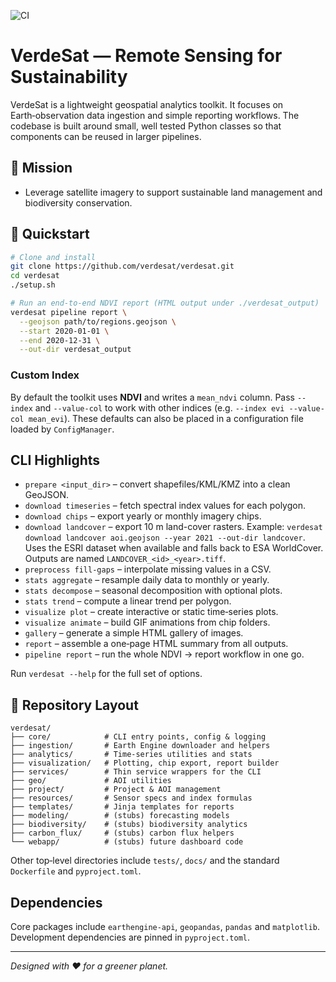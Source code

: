 ![CI](https://github.com/VerdeSat/verdesat/actions/workflows/ci.yml/badge.svg)
# VerdeSat — Remote Sensing for Sustainability

VerdeSat is a lightweight geospatial analytics toolkit.  It focuses on
Earth‑observation data ingestion and simple reporting workflows.  The
codebase is built around small, well tested Python classes so that
components can be reused in larger pipelines.

## 🌱 Mission
- Leverage satellite imagery to support sustainable land management and
  biodiversity conservation.

## 🚀 Quickstart
```bash
# Clone and install
git clone https://github.com/verdesat/verdesat.git
cd verdesat
./setup.sh

# Run an end‑to‑end NDVI report (HTML output under ./verdesat_output)
verdesat pipeline report \
  --geojson path/to/regions.geojson \
  --start 2020-01-01 \
  --end 2020-12-31 \
  --out-dir verdesat_output
```

### Custom Index
By default the toolkit uses **NDVI** and writes a `mean_ndvi` column.
Pass `--index` and `--value-col` to work with other indices (e.g.
`--index evi --value-col mean_evi`).  These defaults can also be placed
in a configuration file loaded by `ConfigManager`.

## CLI Highlights
- `prepare <input_dir>` – convert shapefiles/KML/KMZ into a clean
  GeoJSON.
- `download timeseries` – fetch spectral index values for each polygon.
- `download chips` – export yearly or monthly imagery chips.
- `download landcover` – export 10 m land-cover rasters.
  Example: `verdesat download landcover aoi.geojson --year 2021 --out-dir landcover`.
  Uses the ESRI dataset when available and falls back to ESA WorldCover.
  Outputs are named `LANDCOVER_<id>_<year>.tiff`.
- `preprocess fill-gaps` – interpolate missing values in a CSV.
- `stats aggregate` – resample daily data to monthly or yearly.
- `stats decompose` – seasonal decomposition with optional plots.
- `stats trend` – compute a linear trend per polygon.
- `visualize plot` – create interactive or static time‑series plots.
- `visualize animate` – build GIF animations from chip folders.
- `gallery` – generate a simple HTML gallery of images.
- `report` – assemble a one‑page HTML summary from all outputs.
- `pipeline report` – run the whole NDVI → report workflow in one go.

Run `verdesat --help` for the full set of options.

## 📁 Repository Layout
```
verdesat/
├── core/            # CLI entry points, config & logging
├── ingestion/       # Earth Engine downloader and helpers
├── analytics/       # Time-series utilities and stats
├── visualization/   # Plotting, chip export, report builder
├── services/        # Thin service wrappers for the CLI
├── geo/             # AOI utilities
├── project/         # Project & AOI management
├── resources/       # Sensor specs and index formulas
├── templates/       # Jinja templates for reports
├── modeling/        # (stubs) forecasting models
├── biodiversity/    # (stubs) biodiversity analytics
├── carbon_flux/     # (stubs) carbon flux helpers
└── webapp/          # (stubs) future dashboard code
```
Other top‑level directories include `tests/`, `docs/` and the standard
`Dockerfile` and `pyproject.toml`.

## Dependencies
Core packages include `earthengine-api`, `geopandas`, `pandas` and
`matplotlib`.  Development dependencies are pinned in
`pyproject.toml`.

---
*Designed with ❤️ for a greener planet.*
